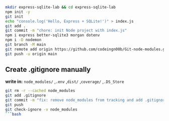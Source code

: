 ```bash
mkdir express-sqlite-lab && cd express-sqlite-lab
npm init -y
git init
echo "console.log('Hello, Express + SQLite!')" > index.js
git add .
git commit -m "chore: init Node project with index.js"
npm i express better-sqlite3 morgan dotenv
npm i -D nodemon
git branch -M main
git remote add origin https://github.com/codeingn00b/Git-node-modules.git
git push -u origin main
```
## Create .gitignore manually 
**write in:**
`node_modules/`
,`.env`
,`dist/`
,`coverage/`
,`.DS_Store`
```bash
git rm -r --cached node_modules
git add .gitignore
git commit -m "fix: remove node_modules from tracking and add .gitignore"
git push
git check-ignore -v node_modules
```bash
